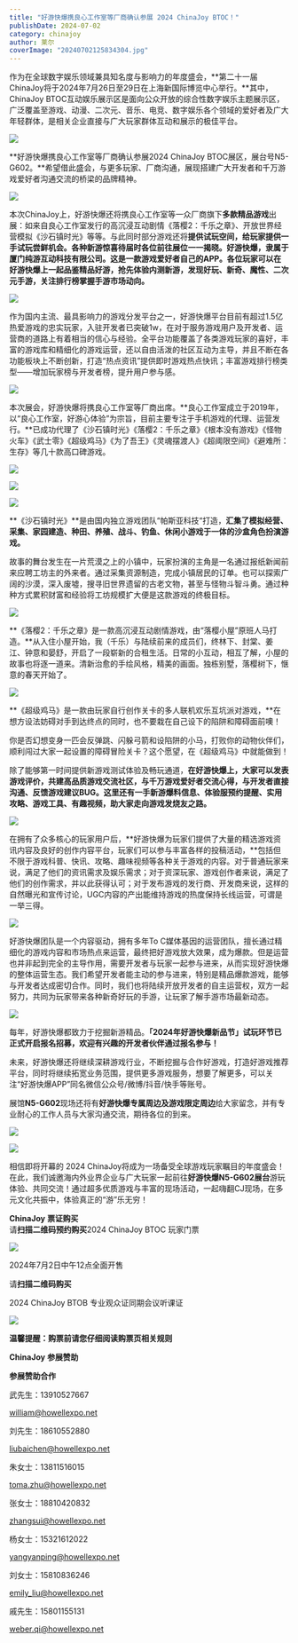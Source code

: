 ```yaml
---
title: "好游快爆携良心工作室等厂商确认参展 2024 ChinaJoy BTOC！"
publishDate: 2024-07-02
category: chinajoy
author: 莱尔
coverImage: "20240702125834304.jpg"
---
```


作为在全球数字娱乐领域兼具知名度与影响力的年度盛会，**第二十一届ChinaJoy将于2024年7月26日至29日在上海新国际博览中心举行。**其中，ChinaJoy BTOC互动娱乐展示区是面向公众开放的综合性数字娱乐主题展示区，广泛覆盖至游戏、动漫、二次元、音乐、电竞、数字娱乐各个领域的爱好者及广大年轻群体，是相关企业直接与广大玩家群体互动和展示的极佳平台。

![](https://ec-net-1251389766.cos.ap-shanghai.myqcloud.com/wp-content/uploads/2024/07/20240702125836397.jpg)

**好游快爆携良心工作室等厂商确认参展2024 ChinaJoy BTOC展区，展台号N5-G602。**希望借此盛会，与更多玩家、厂商沟通，展现搭建广大开发者和千万游戏爱好者沟通交流的桥梁的品牌精神。

![](https://ec-net-1251389766.cos.ap-shanghai.myqcloud.com/wp-content/uploads/2024/07/20240702125855643.jpg)

本次ChinaJoy上，好游快爆还将携良心工作室等一众厂商旗下**多款精品游戏**出展：如来自良心工作室发行的高沉浸互动剧情《落樱2：千乐之章》、开放世界经营模拟《沙石镇时光》等等。与此同时部分游戏还将**提供试玩空间，给玩家提供一手试玩尝鲜机会。**各种新游惊喜待届时各位前往展位一一揭晓。好游快爆，隶属于厦门纯游互动科技有限公司。这是一款**游戏爱好者自己的APP。**各位玩家可以在好游快爆上**一起品鉴精品好游，抢先体验内测新游，发现好玩、新奇、魔性、二次元手游，关注排行榜掌握手游市场动向。**

![](https://ec-net-1251389766.cos.ap-shanghai.myqcloud.com/wp-content/uploads/2024/07/20240702125913288.jpg)

作为国内主流、最具影响力的游戏分发平台之一，好游快爆平台目前有超过1.5亿热爱游戏的忠实玩家，入驻开发者已突破1w，在对于服务游戏用户及开发者、运营商的道路上有着相当的信心与经验。全平台功能覆盖了各类游戏玩家的喜好，丰富的游戏库和精细化的游戏运营，还以自由活泼的社区互动为主导，并且不断在各功能板块上不断创新，打造“热点资讯”提供即时游戏热点快讯；丰富游戏排行榜类型——增加玩家榜与开发者榜，提升用户参与感。

![](https://ec-net-1251389766.cos.ap-shanghai.myqcloud.com/wp-content/uploads/2024/07/20240702125920716.jpg)

本次展会，好游快爆将携良心工作室等厂商出席。**良心工作室成立于2019年，以“良心工作室，好游心体验”为宗旨，目前主要专注于手机游戏的代理、运营发行。**已成功代理了《沙石镇时光》《落樱2：千乐之章》《根本没有游戏》《怪物火车》《武士零》《超级鸡马》《为了吾王》《灵魂摆渡人》《超阈限空间》《避难所：生存》等几十款高口碑游戏。

![](https://ec-net-1251389766.cos.ap-shanghai.myqcloud.com/wp-content/uploads/2024/07/20240702125925402.jpg)

![](https://ec-net-1251389766.cos.ap-shanghai.myqcloud.com/wp-content/uploads/2024/07/20240702125928360.jpg)

![](https://ec-net-1251389766.cos.ap-shanghai.myqcloud.com/wp-content/uploads/2024/07/20240702125930852.jpg)

**《沙石镇时光》**是由国内独立游戏团队“帕斯亚科技“打造，**汇集了模拟经营、采集、家园建造、种田、养殖、战斗、钓鱼、休闲小游戏于一体的沙盒角色扮演游戏。**

故事的舞台发生在一片荒漠之上的小镇中，玩家扮演的主角是一名通过报纸新闻前来应聘工坊主的外来者。通过采集资源制造，完成小镇居民的订单。也可以探索广阔的沙漠，深入废墟，搜寻旧世界遗留的古老文物，甚至与怪物斗智斗勇。通过种种方式累积财富和经验将工坊规模扩大便是这款游戏的终极目标。

![](https://ec-net-1251389766.cos.ap-shanghai.myqcloud.com/wp-content/uploads/2024/07/20240702125939638.jpg)

**《落樱2：千乐之章》是一款高沉浸互动剧情游戏，由“落樱小屋”原班人马打造。**从入住小屋开始，我（千乐）与陆续前来的成员们，终林下、封棠、姜江、钟意和晏舒，开启了一段崭新的合租生活。日常的小互动，相互了解，小屋的故事也将逐一道来。清新治愈的手绘风格，精美的画面。独栋别墅，落樱树下，惬意的春天开始了。

![](https://ec-net-1251389766.cos.ap-shanghai.myqcloud.com/wp-content/uploads/2024/07/20240702125953571.jpg)

**《超级鸡马》是一款由玩家自行创作关卡的多人联机欢乐互坑派对游戏，**在想方设法妨碍对手到达终点的同时，也不要栽在自己设下的陷阱和障碍面前噢！

你是否幻想变身一匹会反弹跳、闪躲弓箭和设陷阱的小马，打败你的动物伙伴们，顺利闯过大家一起设置的障碍冒险关卡？这个愿望，在《超级鸡马》中就能做到！

除了能够第一时间提供新游戏测试体验及畅玩通道，**在好游快爆上，大家可以发表游戏评价，共建高品质游戏交流社区，与千万游戏爱好者交流心得，与开发者直接沟通、反馈游戏建议BUG。这里还有一手新游爆料信息、体验服预约提醒、实用攻略、游戏工具、有趣视频，助大家走向游戏发烧友之路。**

![](https://ec-net-1251389766.cos.ap-shanghai.myqcloud.com/wp-content/uploads/2024/07/20240702130000516.jpg)

在拥有了众多核心的玩家用户后，**好游快爆为玩家们提供了大量的精选游戏资讯内容及良好的创作内容平台，玩家们可以参与丰富各样的投稿活动，**包括但不限于游戏科普、快讯、攻略、趣味视频等各种关于游戏的内容。对于普通玩家来说，满足了他们的资讯需求及娱乐需求；对于资深玩家、游戏创作者来说，满足了他们的创作需求，并以此获得认可；对于发布游戏的发行商、开发商来说，这样的自然曝光和宣传讨论，UGC内容的产出能维持游戏的热度保持长线运营，可谓是一举三得。

![](https://ec-net-1251389766.cos.ap-shanghai.myqcloud.com/wp-content/uploads/2024/07/20240702130017205.jpg)

好游快爆团队是一个内容驱动，拥有多年To C媒体基因的运营团队，擅长通过精细化的游戏内容和市场热点来运营，最终把好游戏放大效果，成为爆款。但是运营也并非起到完全的主导作用，需要开发者与玩家一起参与进来，从而实现好游快爆的整体运营生态。我们希望开发者能主动的参与进来，特别是精品爆款游戏，能够与开发者达成密切合作。同时，我们也将陆续开放开发者的自主运营权，双方一起努力，共同为玩家带来各种新奇好玩的手游，让玩家了解手游市场最新动态。

![](https://ec-net-1251389766.cos.ap-shanghai.myqcloud.com/wp-content/uploads/2024/07/20240702130029865.jpg)

每年，好游快爆都致力于挖掘新游精品。**「2024年好游快爆新品节」试玩环节已正式开启报名招募，欢迎有兴趣的开发者伙伴通过报名参与！**

未来，好游快爆还将继续深耕游戏行业，不断挖掘与合作好游戏，打造好游戏推荐平台，同时将继续拓宽业务范围，提供更多游戏服务，想要了解更多，可以关注“好游快爆APP”同名微信公众号/微博/抖音/快手等账号。

展馆**N5-G602**现场还将有**好游快爆专属周边及游戏限定周边**给大家留念，并有专业耐心的工作人员与大家沟通交流，期待各位的到来。

![](https://ec-net-1251389766.cos.ap-shanghai.myqcloud.com/wp-content/uploads/2024/07/20240702130042650.jpg)

![](https://ec-net-1251389766.cos.ap-shanghai.myqcloud.com/wp-content/uploads/2024/07/20240702130045851.jpg)

相信即将开幕的 2024 ChinaJoy将成为一场备受全球游戏玩家瞩目的年度盛会！在此，我们诚邀海内外业界企业与广大玩家一起前往**好游快爆N5-G602展台**游玩体验、共同交流！通过超多优质游戏与丰富的现场活动，一起嗨翻CJ现场，在多元文化共振中，体验真正的“游”乐无穷！

**ChinaJoy** **票证购买**  
请**扫描二维码预约购买**2024 ChinaJoy BTOC 玩家门票

![](https://ec-net-1251389766.cos.ap-shanghai.myqcloud.com/wp-content/uploads/2024/07/20240702130055631-1024x1024.png)

2024年7月2日中午12点全面开售

  
请**扫描二维码购买**

2024 ChinaJoy BTOB 专业观众证同期会议听课证

![](https://ec-net-1251389766.cos.ap-shanghai.myqcloud.com/wp-content/uploads/2024/07/20240702130100704.jpg)

**温馨提醒：购票前请您仔细阅读购票页相关规则**

**ChinaJoy** **参展赞助**

**参展赞助合作**

武先生：13910527667

william@howellexpo.net

刘先生：18610552880

[liubaichen@howellexpo.net](mailto:liubaichen@howellexpo.net)

朱女士：13811516015

[toma.zhu@howellexpo.net](mailto:toma.zhu@howellexpo.net)

张女士：18810420832

[zhangsui@howellexpo.net](mailto:zhangsui@howellexpo.net)

杨女士：15321612022

[yangyanping@howellexpo.net](mailto:yangyanping@howellexpo.net)

刘女士：15810836246

[emily\_liu@howellexpo.net](mailto:emily_liu@howellexpo.net)

戚先生：15801155131

weber.qi@howellexpo.net
